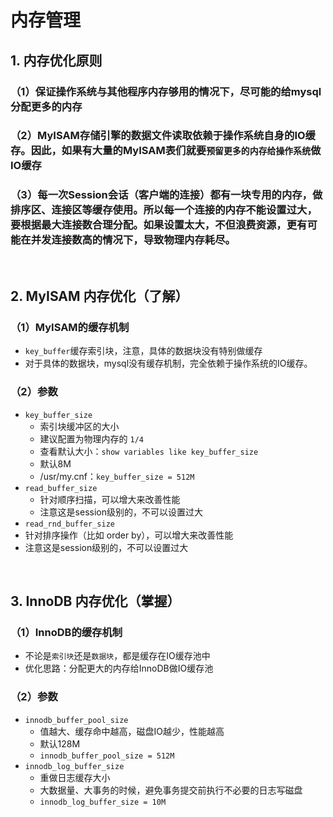 # 内存管理

## 1. 内存优化原则
### （1）保证操作系统与其他程序内存够用的情况下，尽可能的给mysql分配更多的内存
### （2）MyISAM存储引擎的数据文件读取依赖于操作系统自身的IO缓存。因此，如果有大量的MyISAM表们就要`预留更多的内存给操作系统`做IO缓存
### （3）每一次Session会话（客户端的连接）都有一块专用的内存，做排序区、连接区等缓存使用。所以每一个连接的内存不能设置过大，要根据最大连接数合理分配。如果设置太大，不但浪费资源，更有可能在并发连接数高的情况下，导致物理内存耗尽。

<br />

## 2. MyISAM 内存优化（了解）
### （1）MyISAM的缓存机制
- `key_buffer`缓存索引块，注意，具体的数据块没有特别做缓存
- 对于具体的数据块，mysql没有缓存机制，完全依赖于操作系统的IO缓存。
### （2）参数
- `key_buffer_size`
  - 索引块缓冲区的大小
  - 建议配置为物理内存的 `1/4`
  - 查看默认大小：`show variables like key_buffer_size`
  - 默认8M
  - /usr/my.cnf：`key_buffer_size = 512M`
- `read_buffer_size`
  - 针对顺序扫描，可以增大来改善性能
  - 注意这是session级别的，不可以设置过大
- `read_rnd_buffer_size`
 - 针对排序操作（比如 order by），可以增大来改善性能
 - 注意这是session级别的，不可以设置过大

<br />

## 3. InnoDB 内存优化（掌握）
### （1）InnoDB的缓存机制
- 不论是`索引块`还是`数据块`，都是缓存在IO缓存池中
- 优化思路：分配更大的内存给InnoDB做IO缓存池

### （2）参数
- `innodb_buffer_pool_size`
  - 值越大、缓存命中越高，磁盘IO越少，性能越高
  - 默认128M
  - `innodb_buffer_pool_size = 512M`
- `innodb_log_buffer_size`
  - 重做日志缓存大小
  - 大数据量、大事务的时候，避免事务提交前执行不必要的日志写磁盘
  - `innodb_log_buffer_size = 10M`
